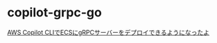 # copilot-grpc-go

[AWS Copilot CLIでECSにgRPCサーバーをデプロイできるようになったよ](https://zenn.dev/seiichi1101/articles/copilot-grpc-go)
